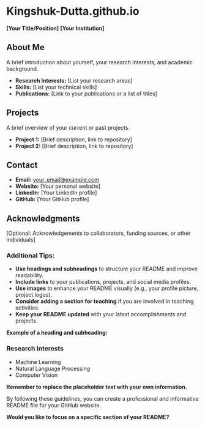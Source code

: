 # Kingshuk-Dutta.github.io

**[Your Title/Position]**
**[Your Institution]**

## About Me

A brief introduction about yourself, your research interests, and academic background.

* **Research Interests:** [List your research areas]
* **Skills:** [List your technical skills]
* **Publications:** [Link to your publications or a list of titles]

## Projects

A brief overview of your current or past projects.

* **Project 1:** [Brief description, link to repository]
* **Project 2:** [Brief description, link to repository]

## Contact

* **Email:** your_email@example.com
* **Website:** [Your personal website]
* **LinkedIn:** [Your LinkedIn profile]
* **GitHub:** [Your GitHub profile]

## Acknowledgments

[Optional: Acknowledgements to collaborators, funding sources, or other individuals]

### Additional Tips:

* **Use headings and subheadings** to structure your README and improve readability.
* **Include links** to your publications, projects, and social media profiles.
* **Use images** to enhance your README visually (e.g., your profile picture, project logos).
* **Consider adding a section for teaching** if you are involved in teaching activities.
* **Keep your README updated** with your latest accomplishments and projects.

**Example of a heading and subheading:**

### Research Interests
* Machine Learning
* Natural Language Processing
* Computer Vision

**Remember to replace the placeholder text with your own information.**

By following these guidelines, you can create a professional and informative README file for your GitHub website.
 
**Would you like to focus on a specific section of your README?** 
